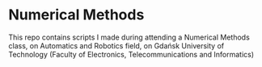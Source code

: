 ﻿# Numerical Methods

This repo contains scripts I made during attending a Numerical Methods class, on Automatics and Robotics field, on Gdańsk University of Technology (Faculty of Electronics, Telecommunications and Informatics)
